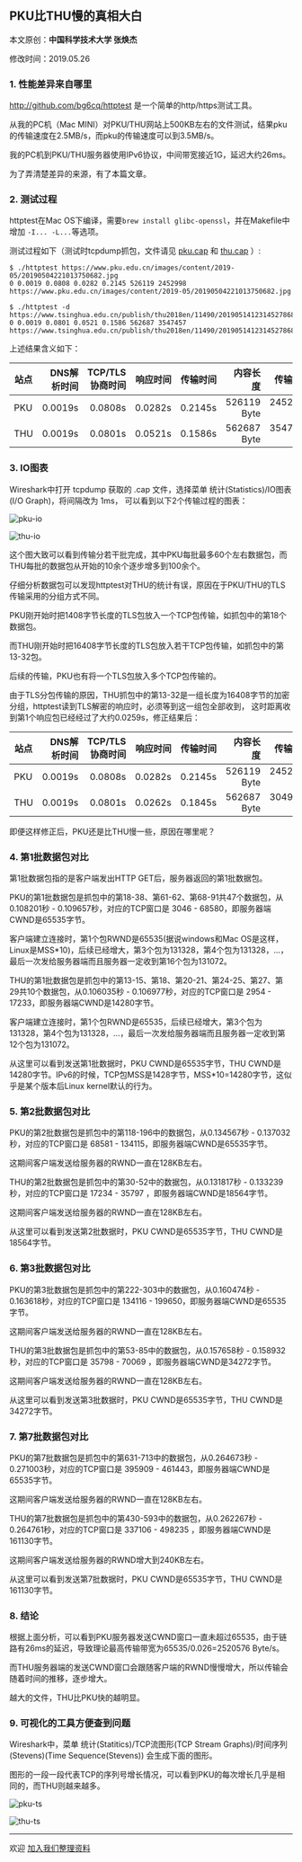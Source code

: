 ## PKU比THU慢的真相大白

本文原创：**中国科学技术大学 张焕杰**

修改时间：2019.05.26

### 1. 性能差异来自哪里

http://github.com/bg6cq/httptest 是一个简单的http/https测试工具。

从我的PC机（Mac MINI）对PKU/THU网站上500KB左右的文件测试，结果pku的传输速度在2.5MB/s，而pku的传输速度可以到3.5MB/s。

我的PC机到PKU/THU服务器使用IPv6协议，中间带宽接近1G，延迟大约26ms。

为了弄清楚差异的来源，有了本篇文章。

### 2. 测试过程

httptest在Mac OS下编译，需要`brew install glibc-openssl`，并在Makefile中增加 `-I... -L...`等选项。

测试过程如下（测试时tcpdump抓包，文件请见 [pku.cap](pku.cap) 和 [thu.cap](thu.cap) ）:
```
$ ./httptest https://www.pku.edu.cn/images/content/2019-05/20190504221013750682.jpg
0 0.0019 0.0808 0.0282 0.2145 526119 2452998 https://www.pku.edu.cn/images/content/2019-05/20190504221013750682.jpg

$ ./httptest -d https://www.tsinghua.edu.cn/publish/thu2018en/11490/20190514123145278682465/20190514123259685120480.jpg
0 0.0019 0.0801 0.0521 0.1586 562687 3547457 https://www.tsinghua.edu.cn/publish/thu2018en/11490/20190514123145278682465/20190514123259685120480.jpg
```

上述结果含义如下：

| 站点 | DNS解析时间 | TCP/TLS协商时间| 响应时间 | 传输时间 | 内容长度    | 传输速度    |
| ---  | ----------: | -------------: | -------: | -------: | ----------: | --------:   |
| PKU  | 0.0019s     |  0.0808s       | 0.0282s  | 0.2145s  | 526119 Byte | 2452998 B/s |
| THU  | 0.0019s     |  0.0801s       | 0.0521s  | 0.1586s  | 562687 Byte | 3547457 B/s |

### 3. IO图表

Wireshark中打开 tcpdump 获取的 .cap 文件，选择菜单 统计(Statistics)/IO图表(I/O Graph)，将间隔改为 1ms， 可以看到以下2个传输过程的图表：

![pku-io](img/pku-io.jpg)

![thu-io](img/thu-io.jpg)

这个图大致可以看到传输分若干批完成，其中PKU每批最多60个左右数据包，而THU每批的数据包从开始的10余个逐步增多到100余个。

仔细分析数据包可以发现httptest对THU的统计有误，原因在于PKU/THU的TLS传输采用的分组方式不同。

PKU刚开始时把1408字节长度的TLS包放入一个TCP包传输，如抓包中的第18个数据包。

而THU刚开始时把16408字节长度的TLS包放入若干TCP包传输，如抓包中的第13-32包。

后续的传输，PKU也有将一个TLS包放入多个TCP包传输的。

由于TLS分包传输的原因，THU抓包中的第13-32是一组长度为16408字节的加密分组，httptest读到TLS解密的响应时，必须等到这一组包全部收到，
这时距离收到第1个响应包已经经过了大约0.0259s，修正结果后：

| 站点 | DNS解析时间 | TCP/TLS协商时间| 响应时间 | 传输时间 | 内容长度    | 传输速度    |
| ---  | ----------: | -------------: | -------: | -------: | ----------: | --------:   |
| PKU  | 0.0019s     |  0.0808s       | 0.0282s  | 0.2145s  | 526119 Byte | 2452998 B/s |
| THU  | 0.0019s     |  0.0801s       | 0.0262s  | 0.1845s  | 562687 Byte | 3049794 B/s |

即便这样修正后，PKU还是比THU慢一些，原因在哪里呢？

### 4. 第1批数据包对比

第1批数据包指的是客户端发出HTTP GET后，服务器返回的第1批数据包。

PKU的第1批数据包是抓包中的第18-38、第61-62、第68-91共47个数据包，从0.108201秒 - 0.109657秒，对应的TCP窗口是 3046 - 68580，即服务器端CWND是65535字节。

客户端建立连接时，第1个包RWND是65535(据说windows和Mac OS是这样，Linux是MSS*10)，后续已经增大，第3个包为131328，第4个包为131328，...，最后一次发给服务器端而且服务器一定收到第16个包为131072。

THU的第1批数据包是抓包中的第13-15、第18、第20-21、第24-25、第27、第29共10个数据包，从0.106035秒 - 0.106977秒，对应的TCP窗口是 2954 - 17233，即服务器端CWND是14280字节。

客户端建立连接时，第1个包RWND是65535，后续已经增大，第3个包为131328，第4个包为131328，...，最后一次发给服务器端而且服务器一定收到第12个包为131072。

从这里可以看到发送第1批数据时，PKU CWND是65535字节，THU CWND是14280字节。IPv6的时候，TCP包MSS是1428字节，MSS*10=14280字节，这似乎是某个版本后Linux kernel默认的行为。

### 5. 第2批数据包对比

PKU的第2批数据包是抓包中的第118-196中的数据包，从0.134567秒 - 0.137032秒，对应的TCP窗口是 68581 - 134115，即服务器端CWND是65535字节。

这期间客户端发送给服务器的RWND一直在128KB左右。

THU的第2批数据包是抓包中的第30-52中的数据包，从0.131817秒 - 0.133239秒，对应的TCP窗口是 17234 - 35797 ，即服务器端CWND是18564字节。

这期间客户端发送给服务器的RWND一直在128KB左右。

从这里可以看到发送第2批数据时，PKU CWND是65535字节，THU CWND是18564字节。

### 6. 第3批数据包对比

PKU的第3批数据包是抓包中的第222-303中的数据包，从0.160474秒 - 0.163618秒，对应的TCP窗口是 134116 - 199650，即服务器端CWND是65535字节。

这期间客户端发送给服务器的RWND一直在128KB左右。

THU的第3批数据包是抓包中的第53-85中的数据包，从0.157658秒 - 0.158932秒，对应的TCP窗口是 35798 - 70069 ，即服务器端CWND是34272字节。

这期间客户端发送给服务器的RWND一直在128KB左右。

从这里可以看到发送第3批数据时，PKU CWND是65535字节，THU CWND是34272字节。

### 7. 第7批数据包对比

PKU的第7批数据包是抓包中的第631-713中的数据包，从0.264673秒 - 0.271003秒，对应的TCP窗口是 395909 - 461443，即服务器端CWND是65535字节。

这期间客户端发送给服务器的RWND一直在128KB左右。

THU的第7批数据包是抓包中的第430-593中的数据包，从0.262267秒 - 0.264761秒，对应的TCP窗口是 337106 - 498235 ，即服务器端CWND是161130字节。

这期间客户端发送给服务器的RWND增大到240KB左右。

从这里可以看到发送第7批数据时，PKU CWND是65535字节，THU CWND是161130字节。

### 8. 结论

根据上面分析，可以看到PKU服务器发送CWND窗口一直未超过65535，由于链路有26ms的延迟，导致理论最高传输带宽为65535/0.026=2520576 Byte/s。

而THU服务器端的发送CWND窗口会跟随客户端的RWND慢慢增大，所以传输会随着时间的推移，逐步增大。

越大的文件，THU比PKU快的越明显。

### 9. 可视化的工具方便查到问题

Wireshark中，菜单 统计(Statitics)/TCP流图形(TCP Stream Graphs)/时间序列(Stevens)(Time Sequence(Stevens)) 会生成下面的图形。

图形的一段一段代表TCP的序列号增长情况，可以看到PKU的每次增长几乎是相同的，而THU则越来越多。

![pku-ts](img/pku-ts.jpg)

![thu-ts](img/thu-ts.jpg)



***
欢迎 [加入我们整理资料](https://github.com/bg6cq/ITTS)
